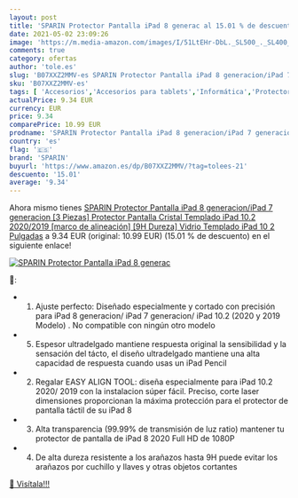 ```yaml
---
layout: post
title: 'SPARIN Protector Pantalla iPad 8 generac al 15.01 % de descuento'
date: 2021-05-02 23:09:26
image: 'https://m.media-amazon.com/images/I/51LtEHr-DbL._SL500_._SL400_.jpg'
comments: true
category: ofertas
author: 'tole.es'
slug: 'B07XXZ2MMV-es SPARIN Protector Pantalla iPad 8 generacion/iPad 7...'
sku: 'B07XXZ2MMV-es'
tags: [ 'Accesorios','Accesorios para tablets','Informática','Protectores de pantalla para tablets','ipad','sparin', ]
actualPrice: 9.34 EUR
currency: EUR
price: 9.34
comparePrice: 10.99 EUR
prodname: 'SPARIN Protector Pantalla iPad 8 generacion/iPad 7 generacion  [3 Piezas] Protector Pantalla Cristal Templado iPad 10.2 2020/2019 [marco de alineación] [9H Dureza] Vidrio Templado iPad 10 2 Pulgadas'
country: 'es'
flag: '🇪🇸'
brand: 'SPARIN'
buyurl: 'https://www.amazon.es/dp/B07XXZ2MMV/?tag=tolees-21'
descuento: '15.01'
average: '9.34'
---
```


Ahora mismo tienes [SPARIN Protector Pantalla iPad 8 generacion/iPad 7 generacion  [3 Piezas] Protector Pantalla Cristal Templado iPad 10.2 2020/2019 [marco de alineación] [9H Dureza] Vidrio Templado iPad 10 2 Pulgadas](https://www.amazon.es/dp/B07XXZ2MMV/?tag=tolees-21) a 9.34 EUR (original: 10.99 EUR) (15.01 %  de descuento) en el siguiente enlace!

[![SPARIN Protector Pantalla iPad 8 generac](https://m.media-amazon.com/images/I/51LtEHr-DbL._SL500_._SL400_.jpg)](https://www.amazon.es/dp/B07XXZ2MMV/?tag=tolees-21)

🔎:

- 1. Ajuste perfecto: Diseñado especialmente y cortado con precisión para iPad 8 generacion/ iPad 7 generacion/ iPad 10.2 (2020 y 2019 Modelo) . No compatible con ningún otro modelo
- 5. Espesor ultradelgado mantiene respuesta original la sensibilidad y la sensación del tácto, el diseño ultradelgado mantiene una alta capacidad de respuesta cuando usas un iPad Pencil
- 2. Regalar EASY ALIGN TOOL: diseña especialmente para iPad 10.2 2020/ 2019 con la instalacion súper fácil. Preciso, corte laser dimensiones proporcionan la máxima protección para el protector de pantalla táctil de su iPad 8
- 3. Alta transparencia (99.99% de transmisión de luz ratio) mantener tu protector de pantalla de iPad 8 2020 Full HD de 1080P
- 4. De alta dureza resistente a los arañazos hasta 9H puede evitar los arañazos por cuchillo y llaves y otras objetos cortantes

[🛒 Visítala!!!](https://www.amazon.es/dp/B07XXZ2MMV/?tag=tolees-21)
